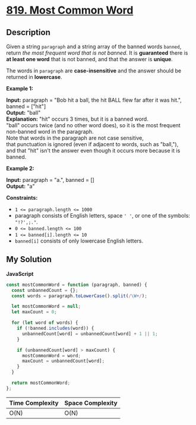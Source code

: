 # [819. Most Common Word](https://leetcode.com/problems/most-common-word)

## Description

Given a string `paragraph` and a string array of the banned words `banned`, return _the most frequent word that is not banned_. It is **guaranteed** there is **at least one word** that is not banned, and that the answer is **unique**.

The words in `paragraph` are **case-insensitive** and the answer should be returned in **lowercase**.

**Example 1:**

**Input:** paragraph = "Bob hit a ball, the hit BALL flew far after it was hit.", banned = \["hit"\]  
**Output:** "ball"  
**Explanation:**
"hit" occurs 3 times, but it is a banned word.  
"ball" occurs twice (and no other word does), so it is the most frequent non-banned word in the paragraph.  
Note that words in the paragraph are not case sensitive,  
that punctuation is ignored (even if adjacent to words, such as "ball,"),  
and that "hit" isn't the answer even though it occurs more because it is banned.

**Example 2:**

**Input:** paragraph = "a.", banned = \[\]  
**Output:** "a"

**Constraints:**

- `1 <= paragraph.length <= 1000`
- paragraph consists of English letters, space `' '`, or one of the symbols: `"!?',;."`.
- `0 <= banned.length <= 100`
- `1 <= banned[i].length <= 10`
- `banned[i]` consists of only lowercase English letters.

## My Solution

**JavaScript**

```js
const mostCommonWord = function (paragraph, banned) {
  const unbannedCount = {};
  const words = paragraph.toLowerCase().split(/\W+/);

  let mostCommonWord = null;
  let maxCount = 0;

  for (let word of words) {
    if (!banned.includes(word)) {
      unbannedCount[word] = unbannedCount[word] + 1 || 1;
    }

    if (unbannedCount[word] > maxCount) {
      mostCommonWord = word;
      maxCount = unbannedCount[word];
    }
  }

  return mostCommonWord;
};
```

| Time Complexity | Space Complexity |
| --------------- | ---------------- |
| O(N)            | O(N)             |
